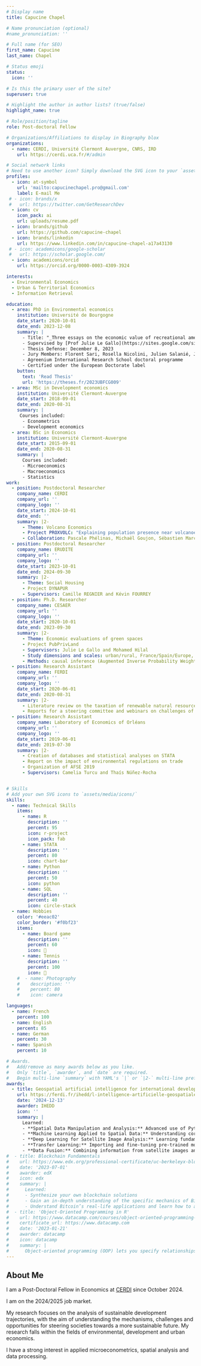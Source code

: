 ```yaml
---
# Display name
title: Capucine Chapel

# Name pronunciation (optional)
#name_pronunciation: ''

# Full name (for SEO)
first_name: Capucine
last_name: Chapel

# Status emoji
status:
  icon: ''

# Is this the primary user of the site?
superuser: true

# Highlight the author in author lists? (true/false)
highlight_name: true

# Role/position/tagline
role: Post-doctoral Fellow

# Organizations/Affiliations to display in Biography blox
organizations:
  - name: CERDI, Université Clermont Auvergne, CNRS, IRD
    url: https://cerdi.uca.fr/#/admin

# Social network links
# Need to use another icon? Simply download the SVG icon to your `assets/media/icons/` folder.
profiles:
  - icon: at-symbol
    url: 'mailto:capucinechapel.pro@gmail.com'
    label: E-mail Me
 # - icon: brands/x
 #   url: https://twitter.com/GetResearchDev
  - icon: cv
    icon_pack: ai
    url: uploads/resume.pdf
  - icon: brands/github
    url: https://github.com/capucine-chapel
  - icon: brands/linkedin
    url: https://www.linkedin.com/in/capucine-chapel-a17a43130
 # - icon: academicons/google-scholar
 #   url: https://scholar.google.com/
  - icon: academicons/orcid
    url: https://orcid.org/0000-0003-4309-3924

interests:
  - Environmental Economics
  - Urban & Territorial Economics
  - Information Retrieval

education:
  - area: PhD in Environmental economics
    institution: Université de Bourgogne
    date_start: 2020-10-01
    date_end: 2023-12-08
    summary: |
      - Title: "_Three essays on the economic value of recreational amenities provided by green spaces_". 
      - Supervised by [Prof Julie Le Gallo](https://sites.google.com/site/legallopage/) and [Mohamed Hilal](https://cv.hal.science/mohamed-hilal).
      - Thesis Defense: December 8, 2023
      - Jury Members: Florent Sari, Rosella Nicolini, Julien Salanié, Jeanne Dachary-Bernard, Vincent Viguié 
      - Agreenium International Research School doctoral programme
      - Certified under the European Doctorate label
    button:
      text: 'Read Thesis'
      url: 'https://theses.fr/2023UBFCG009'
  - area: MSc in Development economics
    institution: Université Clermont-Auvergne
    date_start: 2018-09-01
    date_end: 2020-08-31
    summary: |
     Courses included:
      - Econometrics
      - Development economics
  - area: BSc in Economics
    institution: Université Clermont-Auvergne
    date_start: 2015-09-01
    date_end: 2020-08-31
    summary: |
      Courses included:
      - Microeconomics
      - Macroeconomics
      - Statistics
work:
  - position: Postdoctoral Researcher
    company_name: CERDI
    company_url: ''
    company_logo: ''
    date_start: 2024-10-01
    date_end: ''
    summary: |2-
      - Theme: Volcano Economics
      - Project PROXVOLC: "Explaining population presence near volcanoes: indirect impacts of volcanic eruptions"
      - Collaboration: Pascale Phélinas, Michaël Goujon, Sébastien Marchand, and Johanna Choumert
  - position: Postdoctoral Researcher
    company_name: ERUDITE
    company_url: ''
    company_logo: ''
    date_start: 2023-10-01
    date_end: 2024-09-30
    summary: |2-
      - Theme: Social Housing
      - Project DYNAPUR 
      - Supervisors: Camille REGNIER and Kévin FOURREY
  - position: Ph.D. Researcher
    company_name: CESAER
    company_url: ''
    company_logo: ''
    date_start: 2020-10-01
    date_end: 2023-09-30
    summary: |2-
      - Theme: Economic evaluations of green spaces
      - Project PubPrivLand 
      - Supervisors: Julie Le Gallo and Mohamed Hilal
      - Study dimensions and scales: urban/rural, France/Spain/Europe, Real estate/tourism market
      - Methods: causal inference (Augmented Inverse Probability Weighted, Generalized Propensity Score Matching)
  - position: Research Assistant
    company_name: FERDI
    company_url: ''
    company_logo: ''
    date_start: 2020-06-01
    date_end: 2020-08-31
    summary: |2-
      - Literature review on the taxation of renewable natural resources
      - Reports for a steering committee and webinars on challenges of internal resource mobilization in the face of the COVID-19 crisis
  - position: Research Assistant
    company_name: Laboratory of Economics of Orléans
    company_url: ''
    company_logo: ''
    date_start: 2019-06-01
    date_end: 2019-07-30
    summary: |2-
      - Creation of databases and statistical analyses on STATA
      - Report on the impact of environmental regulations on trade
      - Organization of AFSE 2019
      - Supervisors: Camelia Turcu and Thaís Núñez-Rocha


# Skills
# Add your own SVG icons to `assets/media/icons/`
skills:
  - name: Technical Skills
    items:
      - name: R
        description: ''
        percent: 95
        icon: r-project
        icon_pack: fab 
      - name: STATA 
        description: ''
        percent: 80
        icon: chart-bar
      - name: Python
        description: ''
        percent: 50
        icon: python
      - name: SQL
        description: ''
        percent: 40
        icon: circle-stack
  - name: Hobbies
    color: '#eeac02'
    color_border: '#f0bf23'
    items:
      - name: Board game
        description: ''
        percent: 60
        icon: 🎲
      - name: Tennis
        description: ''
        percent: 100
        icon: 🎾
    #  - name: Photography
    #    description: ''
    #    percent: 80
    #    icon: camera

languages:
  - name: French
    percent: 100
  - name: English
    percent: 85
  - name: German
    percent: 30
  - name: Spanish
    percent: 10     

# Awards.
#   Add/remove as many awards below as you like.
#   Only `title`, `awarder`, and `date` are required.
#   Begin multi-line `summary` with YAML's `|` or `|2-` multi-line prefix and indent 2 spaces below.
awards:
  - title: Geospatial artificial intelligence for international development
    url: https://ferdi.fr/ihedd/l-intelligence-artificielle-geospatiale-au-service-du-developpement-international
    date: '2024-12-13'
    awarder: IHEDD
    icon: ''
    summary: |
      Learned:
      - **Spatial Data Manipulation and Analysis:** Advanced use of Python libraries for manipulating, visualizing, and performing statistical analysis on geospatial data.
      - **Machine Learning Applied to Spatial Data:** Understanding core concepts and implementing advanced methods such as ElasticNet, Random Forest, and XGBoost.
      - **Deep Learning for Satellite Image Analysis:** Learning fundamental concepts, implementing classical neural networks, and using architectures tailored for satellite imagery.
      - **Transfer Learning:** Importing and fine-tuning pre-trained models for specific tasks in geospatial image processing.
      - **Data Fusion:** Combining information from satellite images and numerical data to create complex indicator maps.
#  - title: Blockchain Fundamentals
#    url: https://www.edx.org/professional-certificate/uc-berkeleyx-blockchain-fundamentals
#    date: '2023-07-01'
#    awarder: edX
#    icon: edx
#    summary: |
#      Learned:
#      - Synthesize your own blockchain solutions
#      - Gain an in-depth understanding of the specific mechanics of Bitcoin
#      - Understand Bitcoin’s real-life applications and learn how to attack and destroy Bitcoin, Ethereum, smart contracts and Dapps, and alternatives to Bitcoin’s Proof-of-Work consensus algorithm
#  - title: 'Object-Oriented Programming in R'
#    url: https://www.datacamp.com/courses/object-oriented-programming-with-s3-and-r6-in-r
#    certificate_url: https://www.datacamp.com
#    date: '2023-01-21'
#    awarder: datacamp
#    icon: datacamp
#    summary: |
#      Object-oriented programming (OOP) lets you specify relationships between functions and the objects that they can act on, helping you manage complexity in your code. This is an intermediate level course, providing an introduction to OOP, using the S3 and R6 systems. S3 is a great day-to-day R programming tool that simplifies some of the functions that you write. R6 is especially useful for industry-specific analyses, working with web APIs, and building GUIs.
---
```


## About Me

I am a Post-Doctoral Fellow in Economics at [CERDI](https://cerdi.uca.fr/#/) since October 2024.

I am on the 2024/2025 job market.

My research focuses on the analysis of sustainable development trajectories, with the aim of understanding the mechanisms, challenges and opportunities for steering societies towards a more sustainable future. My research falls within the fields of environmental, development and urban economics.

I have a strong interest in applied microeconometrics, spatial analysis and data processing.
